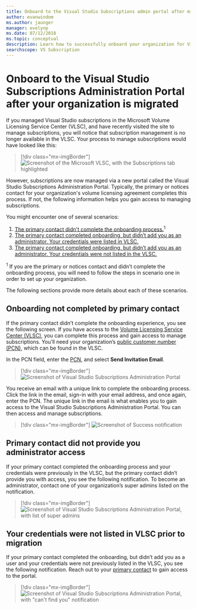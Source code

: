 ```yaml
---
title: Onboard to the Visual Studio Subscriptions admin portal after migration
author: evanwindom
ms.author: jaunger
manager: evelynp
ms.date: 07/12/2018
ms.topic: conceptual
description: Learn how to successfully onboard your organization for Visual Studio subscriptions after migrating to the administration portal.
searchscope: VS Subscription
---
```

# Onboard to the Visual Studio Subscriptions Administration Portal after your organization is migrated

If you managed Visual Studio subscriptions in the Microsoft Volume Licensing Service Center (VLSC), and have recently visited the site to manage subscriptions, you will notice that subscription management is no longer available in the VLSC. Your process to manage subscriptions would have looked like this:
> [!div class="mx-imgBorder"]
> ![Screenshot of the Microsoft VLSC, with the Subscriptions tab highlighted](_img/post-migration-onboarding/vlsc-subscriptions.png)

However, subscriptions are now managed via a new portal called the Visual Studio Subscriptions Administration Portal. Typically, the primary or notices contact for your organization's volume licensing agreement completes this process. If not, the following information helps you gain access to managing subscriptions.

You might encounter one of several scenarios:

1. [The primary contact didn't complete the onboarding process.](#Onboarding-not-completed-by-Primary-Contact)<sup>1</sup>
2. [The primary contact completed onboarding, but didn’t add you as an administrator. Your credentials were listed in VLSC.](#Primary-Contact-did-not-provide-you-administrator-access)
3. [The primary contact completed onboarding, but didn’t add you as an administrator. Your credentials were not listed in the VLSC.](#Your-credentials-were-not-listed-in-VLSC-prior-to-migration)

<sup>1</sup> If you are the primary or notices contact and didn’t complete the onboarding process, you will need to follow the steps in scenario one in order to set up your organization.

The following sections provide more details about each of these scenarios.

## Onboarding not completed by primary contact

If the primary contact didn’t complete the onboarding experience, you see the following screen. If you have access to the [Volume Licensing Service Center (VLSC)](https://www.microsoft.com/Licensing/servicecenter/default.aspx), you can complete this process and gain access to manage subscriptions. You’ll need your organization’s [public customer number (PCN)](find-pcn.md), which can be found in the VLSC.

In the PCN field, enter the [PCN](find-pcn.md), and select **Send Invitation Email**.
> [!div class="mx-imgBorder"]
> ![Screenshot of Visual Studio Subscriptions Administration Portal](_img/post-migration-onboarding/send-invitation.png)

You receive an email with a unique link to complete the onboarding process. Click the link in the email, sign-in with your email address, and once again, enter the PCN. The unique link in the email is what enables you to gain access to the Visual Studio Subscriptions Administration Portal. You can then access and manage subscriptions.
> [!div class="mx-imgBorder"]
> ![Screenshot of Success notification](_img/post-migration-onboarding/email-success.png)

## Primary contact did not provide you administrator access

If your primary contact completed the onboarding process and your credentials were previously in the VLSC, but the primary contact didn’t provide you with access, you see the following notification. To become an administrator, contact one of your organization’s super admins listed on the notification.
> [!div class="mx-imgBorder"]
> ![Screenshot of Visual Studio Subscriptions Administration Portal, with list of super admins](_img/post-migration-onboarding/admin-list.png)

## Your credentials were not listed in VLSC prior to migration

If your primary contact completed the onboarding, but didn’t add you as a user and your credentials were not previously listed in the VLSC, you see the following notification. Reach out to your [primary contact](find-primary-contact.md) to gain access to the portal.
> [!div class="mx-imgBorder"]
> ![Screenshot of Visual Studio Subscriptions Administration Portal, with "can't find you" notification](_img/post-migration-onboarding/cant-find-you.png)